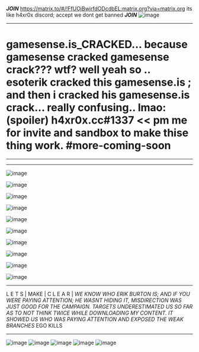 *****JOIN*****  https://matrix.to/#/!FfUOjBwjrfdODcdbEL:matrix.org?via=matrix.org  its like h4xr0x discord; accept we dont get banned *****JOIN*****
![image](https://user-images.githubusercontent.com/65768277/127469667-a33efc4c-6d6b-4e6c-9cc2-c9e169b248e4.png)


---------------------------------------------------------------------------------------------------------------------------------------------------------------------------------
# gamesense.is_CRACKED... because gamesense cracked gamesense crack??? wtf? well yeah so .. esoterik cracked this gamesense.is ; and then i cracked his gamesense.is crack... really confusing.. lmao: (spoiler)  h4xr0x.cc#1337  << pm me for invite and sandbox to make thise thing work. #more-coming-soon
------------------------------------------------------------------------------------------------------------------------------------------------------------------------------------------------------------------------------------------------------------------------------------------------------------------------------------------------------------------
---------------------------------------------------------------------------------------------------------------------------------------------------------------------------------
![image](https://user-images.githubusercontent.com/65768277/126889230-585e71a6-5d84-4892-9d3e-c781c2adf9b9.png)


![image](https://user-images.githubusercontent.com/65768277/126890950-046546c6-1759-4c12-b6a7-892b42c21226.png)


![image](https://user-images.githubusercontent.com/65768277/126654700-a030009d-0332-4161-8dff-8ec54727158c.png)


![image](https://user-images.githubusercontent.com/65768277/126654070-b4a4be11-8e43-4064-8c0f-338b8924ec1b.png)


![image](https://user-images.githubusercontent.com/65768277/126649875-e711bfe0-2bb7-43f6-8afa-b2f717cb7606.png)


![image](https://user-images.githubusercontent.com/65768277/126890896-51b2bfe1-7dc8-4a4b-9aba-e876b5587de6.png)


![image](https://user-images.githubusercontent.com/65768277/126603220-3287465c-16f6-431d-8733-0756322b92fe.png)


![image](https://user-images.githubusercontent.com/65768277/126598209-b7f126dd-fa9a-4fa0-bf58-ded856e0f516.png)


![image](https://user-images.githubusercontent.com/65768277/124381070-289c6a80-dc86-11eb-9c6b-b05e6625159f.png)


![image](https://user-images.githubusercontent.com/65768277/124381099-47026600-dc86-11eb-8cf5-56fec31efeaf.png)

*********************************************************************************************************************************************************************************
L     E     T     S | MAKE |  C   L   E   A   R |   *WE KNOW WHO ERIK BURTON IS; AND IF YOU WERE PAYING ATTENTION; HE WASNT HIDING IT, MISDIRECTION  WAS JUST GOOD FOR THE CAMPAIGN. TARGETS UNDERESTIMATED US SO FAR AS TO NOT THINK TWICE WHILE DOWNLOADING MY CONTENT. IT SHOWED US WHO WAS PAYING ATTENTION AND EXPOSED THE WEAK BRANCHES* EGO KILLS
*********************************************************************************************************************************************************************************
![image](https://user-images.githubusercontent.com/65768277/126895509-87582e89-b3ce-4e47-9e39-8a8041748f81.png)
![image](https://user-images.githubusercontent.com/65768277/126889415-e4802563-f5e9-4c80-931e-fc5ab659e5a7.png)
![image](https://user-images.githubusercontent.com/65768277/126889443-ff1addda-84f5-4b7d-a171-c14ce15fc751.png)
![image](https://user-images.githubusercontent.com/65768277/126895668-acdc2634-5e06-492d-8f04-d21deb52c0ae.png)
![image](https://user-images.githubusercontent.com/65768277/126895688-9dc878bd-5e98-4871-8a3b-542e0cc4364f.png)



